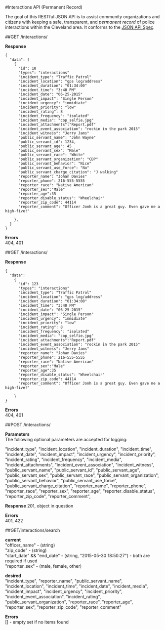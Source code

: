 #Interactions API (Permanent Record)

The goal of this RESTful JSON API is to assist community organizations and citizens with keeping a safe, transparent, and _permanent record_ of police interactions within the Cleveland area. It conforms to the [JSON API Spec](http://jsonapi.org/).

##GET /interactions/

__Response__
```
{ 
  "data": [
    {
      "id": 10
      "types": "interactions" 
      "incident_type": "Traffic Patrol"
      "incident_location": "gps log/address"
      "incident_duration": "01:34:00"
      "incident_time": "3:40 PM"
      "incident_date": "06-25-2015"
      "incident_impact": "Single Person"
      "incident_urgency": "immidiate"
      "incident_priority": "low"
      "incident_rating": 8
      "incident_frequency": "isolated"
      "incident_media": "cop_selfie.jpg"
      "incident_attachments":"Report.pdf"
      "incident_event_association": "rockin in the park 2015"
      "incident_witness": "Jerry Jams"
      "public_servant_name": "John Wayne"
      "public_servant_id": 1234,
      "public_servant_age": 45
      "public_servant_sex": "Male"
      "public_servant_race": "White"
      "public_servant_organization": "CDP"
      "public_servant_behavior": "Nice"
      "public_servant_use_force": "No"
      "public_servant_charge_citation": "J walking"
      "reporter_name": "Johan Davies"
      "reporter_phone": 216-555-5555
      "reporter_race": "Native American"
      "reporter_sex":"Male"
      "reporter_age":35
      "reporter_disable_status": "Wheelchair"
      "reporter_zip_code": 44114
      "reporter_comment": "Officer Jonh is a great guy. Even gave me a high-five!"
      
    },
  ]
}

```

__Errors__  
404, 401

##GET /interactions/

__Response__  
```
{ 
  "data":
    {
      "id": 123
      "types": "interactions"
      "incident_type": "Traffic Patrol"
      "incident_location": "gps log/address"
      "incident_duration": "01:34:00"
      "incident_time": "3:40 PM"
      "incident_date": "06-25-2015"
      "incident_impact": "Single Person"
      "incident_urgency": "immidiate"
      "incident_priority": "low"
      "incident_rating": 8
      "incident_frequency": "isolated"
      "incident_media": "cop_selfie.jpg"
      "incident_attachments":"Report.pdf"
      "incident_event_association": "rockin in the park 2015"
      "incident_witness": "Jerry Jams"
      "reporter_name": "Johan Davies"
      "reporter_phone": 216-555-5555
      "reporter_race": "Native American"
      "reporter_sex":"Male"
      "reporter_age":35
      "reporter_disable_status": "Wheelchair"
      "reporter_zip_code": 44114
      "reporter_comment": "Officer Jonh is a great guy. Even gave me a high-five!"
      
    }
}

```

__Errors__  
404, 401

##POST /interactions/
  
__Parameters__  
The following optional parameters are accepted for logging:

"incident_type", "incident_location", "incident_duration", "incident_time", "incident_date", "incident_impact", "incident_urgency", "incident_priority", "incident_rating", "incident_frequency", "incident_media", "incident_attachments", "incident_event_association", "incident_witness", "public_servant_name", "public_servant_id", "public_servant_age", "public_servant_sex", "public_servant_race", "public_servant_organization", "public_servant_behavior", "public_servant_use_force", "public_servant_charge_citation", "reporter_name", "reporter_phone", "reporter_race", "reporter_sex", "reporter_age", "reporter_disable_status", "reporter_zip_code", "reporter_comment",

__Response__ 
201, object in question  

__Errors__  
401, 422  

##GET/interactions/search

__current__  
"officer_name" - (string)  
"zip_code" - (string)  
"start_date" && "end_date" - (string, "2015-05-30 18:50:27") - both are required if used    
"reporter_sex" - (male, female, other)  

__desired__  
"incident_type", "reporter_name", "public_servant_name", "incident_location", "incident_time", "incident_date", "incident_media", "incident_impact", "incident_urgency", "incident_priority", "incident_event_association", "incident_rating", "public_servant_organization", "reporter_race", "reporter_age", "reporter_sex", "reporter_zip_code", "reporter_comment"

__Errors__  
[] - empty set if no items found  
